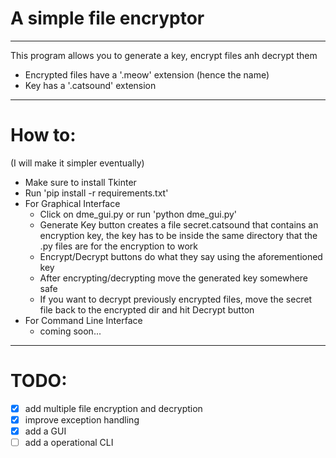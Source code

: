 # A simple file encryptor

-----

This program allows you to generate a key, encrypt files anh decrypt them  

- Encrypted files have a '.meow' extension (hence the name)
- Key has a '.catsound' extension  

-----

# How to:
(I will make it simpler eventually)
- Make sure to install Tkinter
- Run 'pip install -r requirements.txt'
- For Graphical Interface
  - Click on dme_gui.py or run 'python dme_gui.py'
  - Generate Key button creates a file secret.catsound that contains an encryption key, the key has to be inside the same directory that the .py files are for the encryption to work
  - Encrypt/Decrypt buttons do what they say using the aforementioned key
  - After encrypting/decrypting move the generated key somewhere safe
  - If you want to decrypt previously encrypted files, move the secret file back to the encrypted dir and hit Decrypt button
- For Command Line Interface
  - coming soon...

-----
# TODO:
- [x] add multiple file encryption and decryption
- [x] improve exception handling
- [x] add a GUI
- [ ] add a operational CLI
